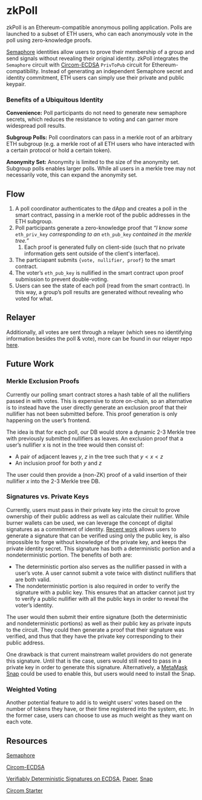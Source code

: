 # zkPoll

zkPoll is an Ethereum-compatible anonymous polling application. Polls are launched to a subset of ETH users, who can each anonymously vote in the poll using zero-knowledge proofs.

[Semaphore](https://semaphore.appliedzkp.org/) identities allow users to prove their membership of a group and send signals without revealing their original identity. zkPoll integrates the `Semaphore` circuit with [Circom-ECDSA](https://github.com/0xPARC/circom-ecdsa) `PrivToPub` circuit for Ethereum-compatibility. Instead of generating an independent Semaphore secret and identity commitment, ETH users can simply use their private and public keypair.

### Benefits of a Ubiquitous Identity

**Convenience:** Poll participants do not need to generate new semaphore secrets, which reduces the resistance to voting and can garner more widespread poll results.

**Subgroup Polls:** Poll coordinators can pass in a merkle root of an arbitrary ETH subgroup (e.g. a merkle root of all ETH users who have interacted with a certain protocol or hold a certain token).

**Anonymity Set:** Anonymity is limited to the size of the anonymity set. Subgroup polls enables larger polls. While all users in a merkle tree may not necessarily vote, this can expand the anonymity set.

## Flow

1. A poll coordinator authenticates to the dApp and creates a poll in the smart contract, passing in a merkle root of the public addresses in the ETH subgroup.
2. Poll participants generate a zero-knowledge proof that _“I know some_ `eth_priv_key` _corresponding to an_ `eth_pub_key` _contained in the merkle tree.”_ 
    1. Each proof is generated fully on client-side (such that no private information gets sent outside of the client's interface). 
3. The particiapant submits `{vote, nullifier, proof}` to the smart contract.
4. The voter’s `eth_pub_key` is nullified in the smart contract upon proof submission to prevent double-voting.
5. Users can see the state of each poll (read from the smart contract). In this way, a group’s poll results are generated without revealing who voted for what.

## Relayer

Additionally, all votes are sent through a relayer (which sees no identifying information besides the poll & vote), more can be found in our relayer repo [here](https://github.com/ratankaliani/zk-poll-relayer).

## Future Work

### Merkle Exclusion Proofs

Currently our polling smart contract stores a hash table of all the nullifiers passed in with votes. This is expensive to store on-chain, so an alternative is to instead have the user directly generate an exclusion proof that their nullifier has not been submitted before. This proof generation is only happening on the user’s frontend.

The idea is that for each poll, our DB would store a dynamic 2-3 Merkle tree with previously submitted nullifiers as leaves. An exclusion proof that a user’s nullifier x is not in the tree would then consist of:

- A pair of adjacent leaves $y$, $z$ in the tree such that $y < x < z$
- An inclusion proof for both $y$ and $z$

The user could then provide a (non-ZK) proof of a valid insertion of their nullifier $x$ into the 2-3 Merkle tree DB.

### Signatures vs. Private Keys

Currently, users must pass in their private key into the circuit to prove ownership of their public address as well as calculate their nullifier. While burner wallets can be used, we can leverage the concept of digital signatures as a commitment of identity. [Recent work](https://github.com/zk-nullifier-sig/zk-nullifier-sig) allows users to generate a signature that can be verified using only the public key, is also impossible to forge without knowledge of the private key, and keeps the private identity secret. This signature has both a deterministic portion and a nondeterministic portion. The benefits of both are:

- The deterministic portion also serves as the nullifier passed in with a user’s vote. A user cannot submit a vote twice with distinct nullifiers that are both valid.
- The nondeterministic portion is also required in order to verify the signature with a public key. This ensures that an attacker cannot just try to verify a public nullifier with all the public keys in order to reveal the voter’s identity.

The user would then submit their entire signature (both the deterministic and nondeterministic portions) as well as their public key as private inputs to the circuit. They could then generate a proof that their signature was verified, and thus that they have the private key corresponding to their public address.

One drawback is that current mainstream wallet providers do not generate this signature. Until that is the case, users would still need to pass in a private key in order to generate this signature. Alternatively, a [MetaMask Snap](https://metamask.io/snaps/) could be used to enable this, but users would need to install the Snap.

### Weighted Voting

Another potential feature to add is to weight users' votes based on the number of tokens they have, or their time registered into the system, etc. In the former case, users can choose to use as much weight as they want on each vote.

## Resources

[Semaphore](https://semaphore.appliedzkp.org/)

[Circom-ECDSA](https://github.com/0xPARC/circom-ecdsa)

[Verifiably Deterministic Signatures on ECDSA](https://github.com/zk-nullifier-sig/zk-nullifier-sig), [Paper](https://eprint.iacr.org/2022/1255), [Snap](https://ethbogota-2022.netlify.app/)

[Circom Starter](https://github.com/0xPARC/circom-starter)
